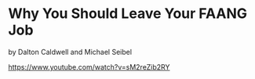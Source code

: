 # Why You Should Leave Your FAANG Job

by Dalton Caldwell and Michael Seibel

https://www.youtube.com/watch?v=sM2reZib2RY
